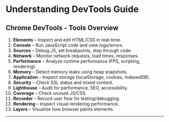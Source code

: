 # Understanding DevTools Guide

## Chrome DevTools - Tools Overview

1. **Elements** – Inspect and edit HTML/CSS in real-time.
2. **Console** – Run JavaScript code and view logs/errors.
3. **Sources** – Debug JS, set breakpoints, step through code.
4. **Network** – Monitor network requests, load times, responses.
5. **Performance** – Analyze runtime performance (FPS, scripting, rendering).
6. **Memory** – Detect memory leaks using heap snapshots.
7. **Application** – Inspect storage (localStorage, cookies, IndexedDB).
8. **Security** – Check SSL status and mixed content.
9. **Lighthouse** – Audit for performance, SEO, accessibility.
10. **Coverage** – Check unused JS/CSS.
11. **Recorder** – Record user flow for testing/debugging.
12. **Rendering** – Inspect visual rendering performance.
13. **Layers** – Visualize how browser paints elements.

---
